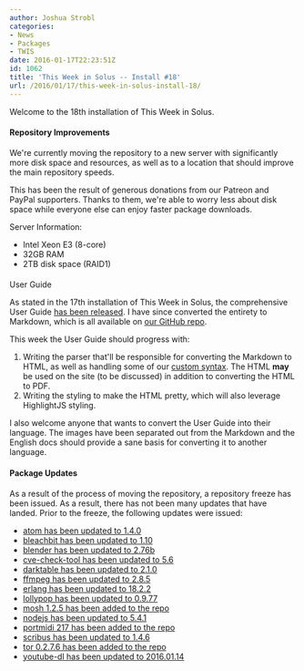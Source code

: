 ```yaml
---
author: Joshua Strobl
categories:
- News
- Packages
- TWIS
date: 2016-01-17T22:23:51Z
id: 1062
title: 'This Week in Solus -- Install #18'
url: /2016/01/17/this-week-in-solus-install-18/
--- 
```


Welcome to the 18th installation of This Week in Solus. 

#### Repository Improvements

We're currently moving the repository to a new server with significantly more disk space and resources, as well as to a location that should improve the main repository speeds.

This has been the result of generous donations from our Patreon and PayPal supporters. Thanks to them, we're able to worry less about disk space while everyone else can enjoy faster package downloads.

Server Information:

- Intel Xeon E3 (8-core)
- 32GB RAM
- 2TB disk space (RAID1)

####
User Guide

As stated in the 17th installation of This Week in Solus, the comprehensive User Guide [has been released](https://drive.google.com/file/d/0B5Ymf8oYXx-PWTVJR0pmM3daZUE/view?usp=sharing). 
I have since converted the entirety to Markdown, which is all available on [our GitHub repo](https://github.com/solus-project/user-guide).

This week the User Guide should progress with:

1. Writing the parser that'll be responsible for converting the Markdown to HTML, as well as handling some of our [custom syntax](https://github.com/solus-project/user-guide/blob/master/Custom-Syntax.md). The HTML **may** be used on the 
site (to be discussed) in addition to converting the HTML to PDF.
2. Writing the styling to make the HTML pretty, which will also leverage HighlightJS styling.

I also welcome anyone that wants to convert the User Guide into their language. The images have been separated out from the Markdown and the English docs should provide a sane basis for converting it to another language.

#### Package Updates

As a result of the process of moving the repository, a repository freeze has been issued. As a result, there has not been many updates that have landed. Prior to the freeze, the following updates were issued:

- [atom has been updated to 1.4.0](https://git.solus-project.com/packages/atom/commit/?id=9e777ea9b7615ade673bc9c656e974aa5b3e8531)
- [bleachbit has been updated to 1.10](https://git.solus-project.com/packages/bleachbit/commit/?id=bc186b29f92c0f2a797f0c8808d3d4319f6ad52b)
- [blender has been updated to 2.76b](https://git.solus-project.com/packages/blender/commit/?id=93863546b76959f39a5fdaf2c44d6544b96e0d8b)
- [cve-check-tool has been updated to 5.6](https://git.solus-project.com/packages/cve-check-tool/commit/?id=ab17a1106cad1e2713917ac8bcb9274586f326bb)
- [darktable has been updated to 2.1.0](https://git.solus-project.com/packages/darktable/commit/?id=083a5a1fe931755dbadac9582c754fb196543eb8)
- [ffmpeg has been updated to 2.8.5](https://git.solus-project.com/packages/ffmpeg/commit/?id=9d32bf901f8de3eeffd6e9d80fd49b89e4bc8392)
- [erlang has been updated to 18.2.2](https://git.solus-project.com/packages/erlang/commit/?id=9bd7eead337872e54285d4497a6fc5525c3176a7)
- [lollypop has been updated to 0.9.77](https://git.solus-project.com/packages/lollypop/commit/?id=ff0947fe938e78bbd4f60127e8e027d71562d4f2)
- [mosh 1.2.5 has been added to the repo](https://git.solus-project.com/packages/mosh/commit/?id=26cc3af6d2bd7cde4d258ec6cb8db26bbe6958a6)
- [nodejs has been updated to 5.4.1](https://git.solus-project.com/packages/nodejs/commit/?id=703e243ccf58a67f516b4e8bc36f07ceda220391)
- [portmidi 217 has been added to the repo](https://git.solus-project.com/packages/portmidi/commit/?id=fbef066d27a8469f6a6f93b7f8ace267e56e2636)
- [scribus has been updated to 1.4.6](https://git.solus-project.com/packages/scribus/commit/?id=1d3c79f517bc7c248d7c7fc26c4ca7935ae8d3a6)
- [tor 0.2.7.6 has been added to the repo](https://git.solus-project.com/packages/tor/commit/?id=f132d205664ec365d4930f4e30af00b1b4b215a0)
- [youtube-dl has been updated to 2016.01.14](https://git.solus-project.com/packages/youtube-dl/commit/?id=4dd0f34defc8fb1082eff340b74e2979b522a422)

          